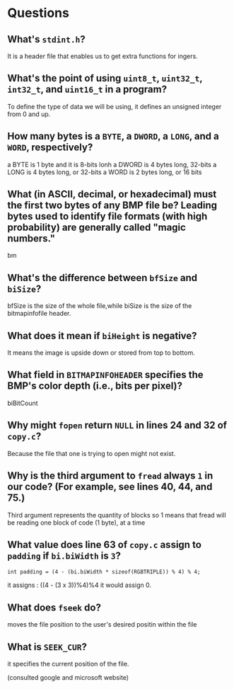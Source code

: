 # Questions

## What's `stdint.h`?

It is a header file that enables us to get extra functions for ingers.

## What's the point of using `uint8_t`, `uint32_t`, `int32_t`, and `uint16_t` in a program?

To define the type of data we will be using, it defines an unsigned integer from 0 and up.

## How many bytes is a `BYTE`, a `DWORD`, a `LONG`, and a `WORD`, respectively?

a BYTE is 1 byte and it is 8-bits lonh
a DWORD is 4 bytes long, 32-bits
a LONG is 4 bytes long, or 32-bits
a WORD is 2 bytes long, or 16 bits


## What (in ASCII, decimal, or hexadecimal) must the first two bytes of any BMP file be? Leading bytes used to identify file formats (with high probability) are generally called "magic numbers."


bm

## What's the difference between `bfSize` and `biSize`?

bfSize is the size of the whole file,while biSize is the size of the bitmapinfofile header.

## What does it mean if `biHeight` is negative?

It means the image is upside down or stored from top to bottom.

## What field in `BITMAPINFOHEADER` specifies the BMP's color depth (i.e., bits per pixel)?

biBitCount

## Why might `fopen` return `NULL` in lines 24 and 32 of `copy.c`?

Because the file that one is trying to open might not exist.

## Why is the third argument to `fread` always `1` in our code? (For example, see lines 40, 44, and 75.)

Third argument represents the quantity of blocks so 1 means that fread will be reading one block of code (1 byte), at a time

## What value does line 63 of `copy.c` assign to `padding` if `bi.biWidth` is `3`?

    int padding = (4 - (bi.biWidth * sizeof(RGBTRIPLE)) % 4) % 4;
it assigns : ((4 - (3 x 3))%4)%4 it would assign 0.

## What does `fseek` do?

moves the file position to the user's desired positin within the file

## What is `SEEK_CUR`?

it specifies the current position of the file.

(consulted google and microsoft website)

